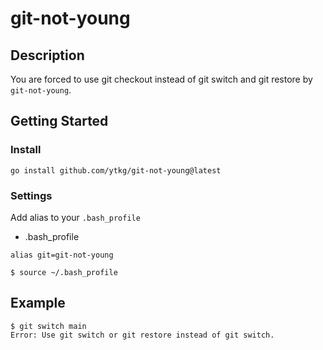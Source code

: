 git-not-young
======

## Description

You are forced to use git checkout instead of git switch and git restore by `git-not-young`.

## Getting Started

### Install
```shell
go install github.com/ytkg/git-not-young@latest
```

### Settings

Add alias to your `.bash_profile`

- .bash_profile

```
alias git=git-not-young
```

```
$ source ~/.bash_profile
```


## Example

```shell
$ git switch main
Error: Use git switch or git restore instead of git switch.
```

